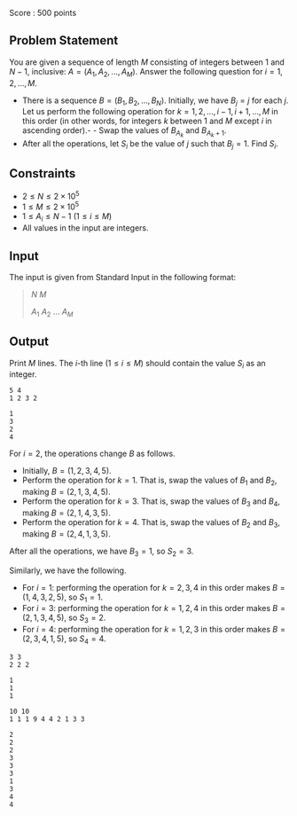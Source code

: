 Score : $500$ points

## Problem Statement

You are given a sequence of length $M$ consisting of integers between $1$ and $N-1$, inclusive: $A=(A_1,A_2,\dots,A_M)$.
Answer the following question for $i=1, 2, \dots, M$.

- There is a sequence $B=(B_1,B_2,\dots,B_N)$. Initially, we have $B_j=j$ for each $j$. Let us perform the following operation for $k=1, 2, \dots, i-1, i+1, \dots, M$ in this order (in other words, for integers $k$ between $1$ and $M$ except $i$ in ascending order).-   - Swap the values of $B_{A_k}$ and $B_{A_k+1}$.
- After all the operations, let $S_i$ be the value of $j$ such that $B_j=1$. Find $S_i$.

## Constraints

- $2 \leq N \leq 2\times 10^5$
- $1 \leq M \leq 2\times 10^5$
- $1 \leq A_i \leq N-1\ (1\leq i \leq M)$
- All values in the input are integers.

## Input

The input is given from Standard Input in the following format:

> $N$ $M$
> 
> $A_1$ $A_2$ $\dots$ $A_M$

## Output

Print $M$ lines.
The $i$-th line $(1\leq i \leq M)$ should contain the value $S_i$ as an integer.

```input1
5 4
1 2 3 2
```

```output1
1
3
2
4
```

For $i = 2$, the operations change $B$ as follows.

- Initially, $B = (1,2,3,4,5)$.
- Perform the operation for $k=1$. That is, swap the values of $B_1$ and $B_2$, making $B = (2,1,3,4,5)$.
- Perform the operation for $k=3$. That is, swap the values of $B_3$ and $B_4$, making $B = (2,1,4,3,5)$.
- Perform the operation for $k=4$. That is, swap the values of $B_2$ and $B_3$, making $B = (2,4,1,3,5)$.

After all the operations, we have $B_3=1$, so $S_2 = 3$.

Similarly, we have the following.

- For $i=1$: performing the operation for $k=2,3,4$ in this order makes $B=(1,4,3,2,5)$, so $S_1=1$.
- For $i=3$: performing the operation for $k=1,2,4$ in this order makes $B=(2,1,3,4,5)$, so $S_3=2$.
- For $i=4$: performing the operation for $k=1,2,3$ in this order makes $B=(2,3,4,1,5)$, so $S_4=4$.

```input2
3 3
2 2 2
```

```output2
1
1
1
```

```input3
10 10
1 1 1 9 4 4 2 1 3 3
```

```output3
2
2
2
3
3
3
1
3
4
4
```